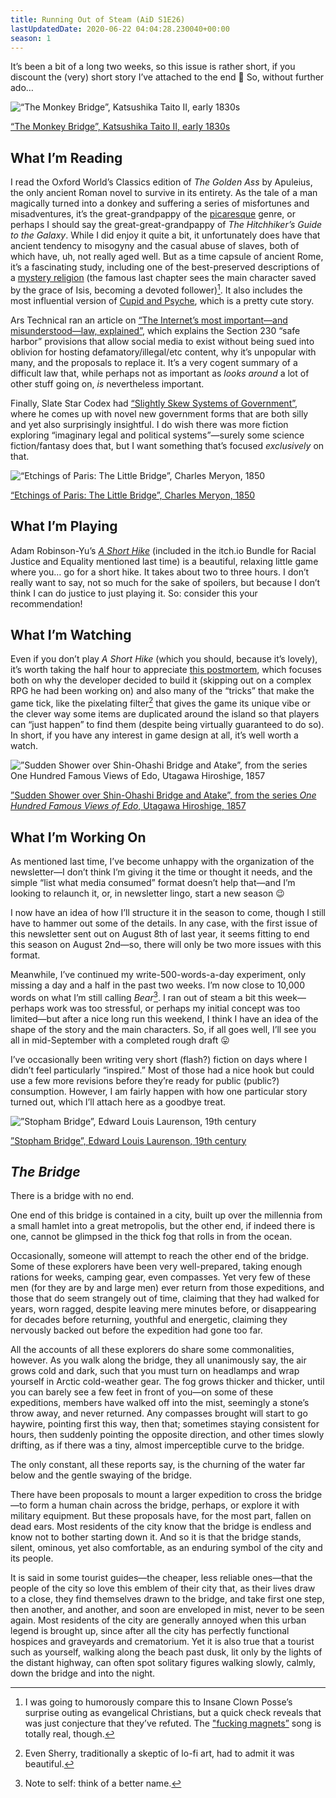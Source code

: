 ```yaml
---
title: Running Out of Steam (AiD S1E26)
lastUpdatedDate: 2020-06-22 04:04:28.230040+00:00
season: 1
---
```


It’s been a bit of a long two weeks, so this issue is rather short, if you discount the (very) short story I’ve attached to the end 🙂 So, without further ado…

![“The Monkey Bridge”, Katsushika Taito II, early 1830s](../../assets/newsletters/the_monkey_bridge.jpg)

[“The Monkey Bridge”, Katsushika Taito II, early 1830s](https://www.clevelandart.org/art/1921.413)

## What I’m Reading

I read the Oxford World’s Classics edition of *The Golden Ass* by Apuleius, the only ancient Roman novel to survive in its entirety. As the tale of a man magically turned into a donkey and suffering a series of misfortunes and misadventures, it’s the great-grandpappy of the [picaresque](https://en.wikipedia.org/wiki/Picaresque_novel) genre, or perhaps I should say the great-great-grandpappy of *The Hitchhiker’s Guide to the Galaxy*. While I did enjoy it quite a bit, it unfortunately does have that ancient tendency to misogyny and the casual abuse of slaves, both of which have, uh, not really aged well. But as a time capsule of ancient Rome, it’s a fascinating study, including one of the best-preserved descriptions of a [mystery religion](https://en.wikipedia.org/wiki/Greco-Roman_mysteries) (the famous last chapter sees the main character saved by the grace of Isis, becoming a devoted follower)[^1]. It also includes the most influential version of [Cupid and Psyche](https://en.wikipedia.org/wiki/Cupid_and_Psyche), which is a pretty cute story.

Ars Technical ran an article on [“The Internet’s most important—and misunderstood—law, explained”](https://arstechnica.com/tech-policy/2020/06/section-230-the-internet-law-politicians-love-to-hate-explained/), which explains the Section 230 “safe harbor” provisions that allow social media to exist without being sued into oblivion for hosting defamatory/illegal/etc content, why it’s unpopular with many, and the proposals to replace it. It’s a very cogent summary of a difficult law that, while perhaps not as important as *looks around* a lot of other stuff going on, *is* nevertheless important.

Finally, Slate Star Codex had [“Slightly Skew Systems of Government”](https://slatestarcodex.com/2020/06/17/slightly-skew-systems-of-government/), where he comes up with novel new government forms that are both silly and yet also surprisingly insightful. I do wish there was more fiction exploring “imaginary legal and political systems”—surely some science fiction/fantasy does that, but I want something that’s focused *exclusively* on that.

![“Etchings of Paris: The Little Bridge”, Charles Meryon, 1850](../../assets/newsletters/etchings_of_paris.jpg)

[“Etchings of Paris: The Little Bridge”, Charles Meryon, 1850](https://www.clevelandart.org/art/1954.881)

## What I’m Playing

Adam Robinson-Yu’s [*A Short Hike*](https://adamgryu.itch.io/a-short-hike) (included in the itch.io Bundle for Racial Justice and Equality mentioned last time) is a beautiful, relaxing little game where you… go for a short hike. It takes about two to three hours. I don’t really want to say, not so much for the sake of spoilers, but because I don’t think I can do justice to just playing it. So: consider this your recommendation!

## What I’m Watching

Even if you don’t play *A Short Hike* (which you should, because it’s lovely), it’s worth taking the half hour to appreciate [this postmortem](https://youtu.be/ZW8gWgpptI8), which focuses both on why the developer decided to build it (skipping out on a complex RPG he had been working on) and also many of the “tricks” that make the game tick, like the pixelating filter[^2] that gives the game its unique vibe or the clever way some items are duplicated around the island so that players can “just happen” to find them (despite being virtually guaranteed to do so). In short, if you have any interest in game design at all, it’s well worth a watch.

![”Sudden Shower over Shin-Ohashi Bridge and Atake”, from the series *One Hundred Famous Views of Edo*, Utagawa Hiroshige, 1857](../../assets/newsletters/sudden_shower.jpg)

[”Sudden Shower over Shin-Ohashi Bridge and Atake”, from the series *One Hundred Famous Views of Edo*, Utagawa Hiroshige, 1857](https://www.clevelandart.org/art/1921.318)

## What I’m Working On

As mentioned last time, I’ve become unhappy with the organization of the newsletter—I don’t think I’m giving it the time or thought it needs, and the simple “list what media consumed” format doesn’t help that—and I’m looking to relaunch it, or, in newsletter lingo, start a new season 😉

I now have an idea of how I’ll structure it in the season to come, though I still have to hammer out some of the details. In any case, with the first issue of this newsletter sent out on August 8th of last year, it seems fitting to end this season on August 2nd—so, there will only be two more issues with this format.

Meanwhile, I’ve continued my write-500-words-a-day experiment, only missing a day and a half in the past two weeks. I’m now close to 10,000 words on what I’m still calling *Bear*[^3]. I ran out of steam a bit this week—perhaps work was too stressful, or perhaps my initial concept was too limited—but after a nice long run this weekend, I think I have an idea of the shape of the story and the main characters. So, if all goes well, I’ll see you all in mid-September with a completed rough draft 😛

I’ve occasionally been writing very short (flash?) fiction on days where I didn’t feel particularly “inspired.” Most of those had a nice hook but could use a few more revisions before they’re ready for public (public?) consumption. However, I am fairly happen with how one particular story turned out, which I’ll attach here as a goodbye treat.

![”Stopham Bridge”, Edward Louis Laurenson, 19th century](../../assets/newsletters/stopham_bridge.jpg)

[”Stopham Bridge”, Edward Louis Laurenson, 19th century](https://www.clevelandart.org/art/2014.222)

## *The Bridge*

There is a bridge with no end.

One end of this bridge is contained in a city, built up over the millennia from a small hamlet into a great metropolis, but the other end, if indeed there is one, cannot be glimpsed in the thick fog that rolls in from the ocean.

Occasionally, someone will attempt to reach the other end of the bridge. Some of these explorers have been very well-prepared, taking enough rations for weeks, camping gear, even compasses. Yet very few of these men (for they are by and large men) ever return from those expeditions, and those that do seem strangely out of time, claiming that they had walked for years, worn ragged, despite leaving mere minutes before, or disappearing for decades before returning, youthful and energetic, claiming they nervously backed out before the expedition had gone too far.

All the accounts of all these explorers do share some commonalities, however. As you walk along the bridge, they all unanimously say, the air grows cold and dark, such that you must turn on headlamps and wrap yourself in Arctic cold-weather gear. The fog grows thicker and thicker, until you can barely see a few feet in front of you—on some of these expeditions, members have walked off into the mist, seemingly a stone’s throw away, and never returned. Any compasses brought will start to go haywire, pointing first this way, then that; sometimes staying consistent for hours, then suddenly pointing the opposite direction, and other times slowly drifting, as if there was a tiny, almost imperceptible curve to the bridge.

The only constant, all these reports say, is the churning of the water far below and the gentle swaying of the bridge.

There have been proposals to mount a larger expedition to cross the bridge—to form a human chain across the bridge, perhaps, or explore it with military equipment. But these proposals have, for the most part, fallen on dead ears. Most residents of the city know that the bridge is endless and know not to bother starting down it. And so it is that the bridge stands, silent, ominous, yet also comfortable, as an enduring symbol of the city and its people.

It is said in some tourist guides—the cheaper, less reliable ones—that the people of the city so love this emblem of their city that, as their lives draw to a close, they find themselves drawn to the bridge, and take first one step, then another, and another, and soon are enveloped in mist, never to be seen again. Most residents of the city are generally annoyed when this urban legend is brought up, since after all the city has perfectly functional hospices and graveyards and crematorium. Yet it is also true that a tourist such as yourself, walking along the beach past dusk, lit only by the lights of the distant highway, can often spot solitary figures walking slowly, calmly, down the bridge and into the night.

[^1]: I was going to humorously compare this to Insane Clown Posse’s surprise outing as evangelical Christians, but a quick check reveals that was just conjecture that they’ve refuted. The ["fucking magnets”](https://en.wikipedia.org/wiki/Miracles_(Insane_Clown_Posse_song)) song is totally real, though.

[^2]: Even Sherry, traditionally a skeptic of lo-fi art, had to admit it was beautiful.

[^3]: Note to self: think of a better name.